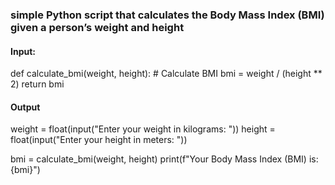 ### simple Python script that calculates the Body Mass Index (BMI) given a person’s weight and height
#### Input:
 def calculate_bmi(weight, height):
    # Calculate BMI
    bmi = weight / (height ** 2)
    return bmi
#### Output
  weight = float(input("Enter your weight in kilograms: "))
height = float(input("Enter your height in meters: "))

bmi = calculate_bmi(weight, height)
print(f"Your Body Mass Index (BMI) is: {bmi}")
